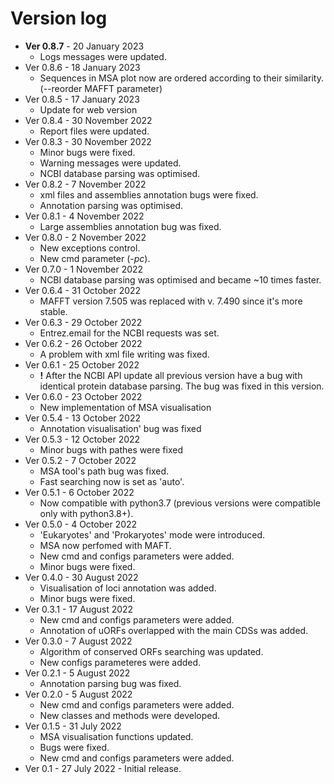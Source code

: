 # Version log
* **Ver 0.8.7** - 20 January 2023
	* Logs messages were updated.
* Ver 0.8.6 - 18 January 2023
	* Sequences in MSA plot now are ordered according to their similarity. (--reorder MAFFT parameter)
* Ver 0.8.5 - 17 January 2023
	* Update for web version
* Ver 0.8.4 - 30 November 2022
	* Report files were updated.
* Ver 0.8.3 - 30 November 2022
	* Minor bugs were fixed.
	* Warning messages were updated.
	* NCBI database parsing was optimised.
* Ver 0.8.2 - 7 November 2022
	* xml files and assemblies annotation bugs were fixed.
	* Annotation parsing was optimised.
* Ver 0.8.1 - 4 November 2022
	* Large assemblies annotation bug was fixed.
* Ver 0.8.0 - 2 November 2022
	* New exceptions control.
	* New cmd parameter (*-pc*).
* Ver 0.7.0 - 1 November 2022
	* NCBI database parsing was optimised and became ~10 times faster.
* Ver 0.6.4 - 31 October 2022
	* MAFFT version 7.505 was replaced with v. 7.490 since it's more stable. 
* Ver 0.6.3 - 29 October 2022
	* Entrez.email for the NCBI requests was set. 
* Ver 0.6.2 - 26 October 2022  
	* A problem with xml file writing was fixed.
* Ver 0.6.1 - 25 October 2022
	* **!** After the NCBI API update all previous version have a bug with identical protein database parsing. The bug was fixed in this version. 
* Ver 0.6.0 - 23 October 2022
	* New implementation of MSA visualisation
* Ver 0.5.4 - 13 October 2022
	* Annotation visualisation' bug was fixed 
* Ver 0.5.3 - 12 October 2022
	* Minor bugs with pathes were fixed  
* Ver 0.5.2 - 7 October 2022
	* MSA tool's path bug was fixed.
	* Fast searching now is set as 'auto'.
* Ver 0.5.1 - 6 October 2022
	* Now compatible with python3.7 (previous versions were compatible only with python3.8+).
* Ver 0.5.0 - 4 October 2022
	* 'Eukaryotes' and 'Prokaryotes' mode were introduced.
	* MSA now perfomed with MAFT.
	* New cmd and configs parameters were added.
	* Minor bugs were fixed.
* Ver 0.4.0 - 30 August 2022
	* Visualisation of loci annotation was added.
	* Minor bugs were fixed.
* Ver 0.3.1 - 17 August 2022
	* New cmd and configs parameters were added.
	* Annotation of uORFs overlapped with the main CDSs was added.
* Ver 0.3.0 - 7 August 2022
	* Algorithm of conserved ORFs searching was updated.
	* New configs parameteres were added.
* Ver 0.2.1 - 5 August 2022
	* Annotation parsing bug was fixed.
* Ver 0.2.0 - 5 August 2022  
	* New cmd and configs parameters were added.
	* New classes and methods were developed.
* Ver 0.1.5 - 31 July 2022
	* MSA visualisation functions updated.
	* Bugs were fixed. 
	* New cmd and configs parameters were added.
* Ver 0.1 - 27 July 2022 - Initial release. 

